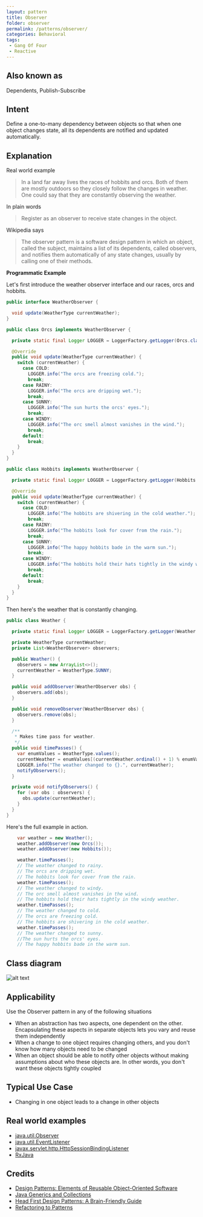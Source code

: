 ```yaml
---
layout: pattern
title: Observer
folder: observer
permalink: /patterns/observer/
categories: Behavioral
tags:
 - Gang Of Four
 - Reactive
---
```


## Also known as
Dependents, Publish-Subscribe

## Intent
Define a one-to-many dependency between objects so that when one object changes state, all its dependents are notified 
and updated automatically.

## Explanation

Real world example

> In a land far away lives the races of hobbits and orcs. Both of them are mostly outdoors so they closely follow the changes in weather. One could say that they are constantly observing the weather.        

In plain words

> Register as an observer to receive state changes in the object.   

Wikipedia says

> The observer pattern is a software design pattern in which an object, called the subject, maintains a list of its dependents, called observers, and notifies them automatically of any state changes, usually by calling one of their methods.

**Programmatic Example**

Let's first introduce the weather observer interface and our races, orcs and hobbits.

```java
public interface WeatherObserver {

  void update(WeatherType currentWeather);
}

public class Orcs implements WeatherObserver {

  private static final Logger LOGGER = LoggerFactory.getLogger(Orcs.class);

  @Override
  public void update(WeatherType currentWeather) {
    switch (currentWeather) {
      case COLD:
        LOGGER.info("The orcs are freezing cold.");
        break;
      case RAINY:
        LOGGER.info("The orcs are dripping wet.");
        break;
      case SUNNY:
        LOGGER.info("The sun hurts the orcs' eyes.");
        break;
      case WINDY:
        LOGGER.info("The orc smell almost vanishes in the wind.");
        break;
      default:
        break;
    }
  }
}

public class Hobbits implements WeatherObserver {

  private static final Logger LOGGER = LoggerFactory.getLogger(Hobbits.class);

  @Override
  public void update(WeatherType currentWeather) {
    switch (currentWeather) {
      case COLD:
        LOGGER.info("The hobbits are shivering in the cold weather.");
        break;
      case RAINY:
        LOGGER.info("The hobbits look for cover from the rain.");
        break;
      case SUNNY:
        LOGGER.info("The happy hobbits bade in the warm sun.");
        break;
      case WINDY:
        LOGGER.info("The hobbits hold their hats tightly in the windy weather.");
        break;
      default:
        break;
    }
  }
}
```

Then here's the weather that is constantly changing.

```java
public class Weather {

  private static final Logger LOGGER = LoggerFactory.getLogger(Weather.class);

  private WeatherType currentWeather;
  private List<WeatherObserver> observers;

  public Weather() {
    observers = new ArrayList<>();
    currentWeather = WeatherType.SUNNY;
  }

  public void addObserver(WeatherObserver obs) {
    observers.add(obs);
  }

  public void removeObserver(WeatherObserver obs) {
    observers.remove(obs);
  }

  /**
   * Makes time pass for weather.
   */
  public void timePasses() {
    var enumValues = WeatherType.values();
    currentWeather = enumValues[(currentWeather.ordinal() + 1) % enumValues.length];
    LOGGER.info("The weather changed to {}.", currentWeather);
    notifyObservers();
  }

  private void notifyObservers() {
    for (var obs : observers) {
      obs.update(currentWeather);
    }
  }
}
```

Here's the full example in action.

```java
    var weather = new Weather();
    weather.addObserver(new Orcs());
    weather.addObserver(new Hobbits());

    weather.timePasses();
    // The weather changed to rainy.
    // The orcs are dripping wet.
    // The hobbits look for cover from the rain.
    weather.timePasses();
    // The weather changed to windy.
    // The orc smell almost vanishes in the wind.
    // The hobbits hold their hats tightly in the windy weather.
    weather.timePasses();
    // The weather changed to cold.
    // The orcs are freezing cold.
    // The hobbits are shivering in the cold weather.
    weather.timePasses();
    // The weather changed to sunny.
    //The sun hurts the orcs' eyes.
    // The happy hobbits bade in the warm sun.
```

## Class diagram
![alt text](./etc/observer.png "Observer")

## Applicability
Use the Observer pattern in any of the following situations

* When an abstraction has two aspects, one dependent on the other. Encapsulating these aspects in separate objects lets you vary and reuse them independently
* When a change to one object requires changing others, and you don't know how many objects need to be changed
* When an object should be able to notify other objects without making assumptions about who these objects are. In other words, you don't want these objects tightly coupled

## Typical Use Case

* Changing in one object leads to a change in other objects

## Real world examples

* [java.util.Observer](http://docs.oracle.com/javase/8/docs/api/java/util/Observer.html)
* [java.util.EventListener](http://docs.oracle.com/javase/8/docs/api/java/util/EventListener.html)
* [javax.servlet.http.HttpSessionBindingListener](http://docs.oracle.com/javaee/7/api/javax/servlet/http/HttpSessionBindingListener.html)
* [RxJava](https://github.com/ReactiveX/RxJava)

## Credits

* [Design Patterns: Elements of Reusable Object-Oriented Software](https://www.amazon.com/gp/product/0201633612/ref=as_li_tl?ie=UTF8&camp=1789&creative=9325&creativeASIN=0201633612&linkCode=as2&tag=javadesignpat-20&linkId=675d49790ce11db99d90bde47f1aeb59)
* [Java Generics and Collections](https://www.amazon.com/gp/product/0596527756/ref=as_li_tl?ie=UTF8&camp=1789&creative=9325&creativeASIN=0596527756&linkCode=as2&tag=javadesignpat-20&linkId=246e5e2c26fe1c3ada6a70b15afcb195)
* [Head First Design Patterns: A Brain-Friendly Guide](https://www.amazon.com/gp/product/0596007124/ref=as_li_tl?ie=UTF8&camp=1789&creative=9325&creativeASIN=0596007124&linkCode=as2&tag=javadesignpat-20&linkId=6b8b6eea86021af6c8e3cd3fc382cb5b)
* [Refactoring to Patterns](https://www.amazon.com/gp/product/0321213351/ref=as_li_tl?ie=UTF8&camp=1789&creative=9325&creativeASIN=0321213351&linkCode=as2&tag=javadesignpat-20&linkId=2a76fcb387234bc71b1c61150b3cc3a7)
